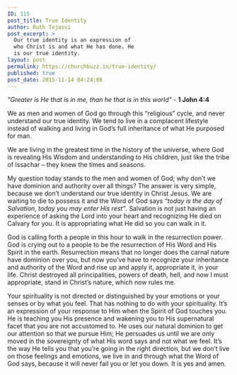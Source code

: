 ```yaml
---
ID: 115
post_title: True Identity
author: Ruth Tejasvi
post_excerpt: >
  Our true identity is an expression of
  who Christ is and what He has done. He
  is our true identity.
layout: post
permalink: https://churchbuzz.in/true-identity/
published: true
post_date: 2015-11-14 04:24:08
---
```

<em>"Greater is He that is in me, than he that is in this world"</em> - <strong>1 John 4:4</strong>

We as men and women of God go through this “religious” cycle, and never understand our true identity. We tend to live in a complacent lifestyle instead of walking and living in God’s full inheritance of what He purposed for man.

We are living in the greatest time in the history of the universe, where God is revealing His Wisdom and understanding to His children, just like the tribe of Issachar – they knew the times and seasons.

My question today stands to the men and women of God; why don’t we have dominion and authority over all things? The answer is very simple, because we don’t understand our true identity in Christ Jesus. We are waiting to die to possess it and the Word of God says <em>“today is the day of Salvation, today you may enter His rest”</em>. Salvation is not just having an experience of asking the Lord into your heart and recognizing He died on Calvary for you. It is appropriating what He did so you can walk in it.

God is calling forth a people in this hour to walk in the resurrection power. God is crying out to a people to be the resurrection of His Word and His Spirit in the earth. Resurrection means that no longer does the carnal nature have dominion over you, but now you’ve have to recognize your inheritance and authority of the Word and rise up and apply it, appropriate it, in your life. Christ destroyed all principalities, powers of death, hell, and now I must appropriate, stand in Christ’s nature, which now rules me.

Your spirituality is not directed or distinguished by your emotions or your senses or by what you feel. That has nothing to do with your spirituality. It’s an expression of your response to Him when the Spirit of God touches you. He is teaching you His presence and wakening you to His supernatural facet that you are not accustomed to. He uses our natural dominion to get our attention so that we pursue Him; He persuades us until we are only moved in the sovereignty of what His word says and not what we feel. It’s the way He tells you that you’re going in the right direction, but we don’t live on those feelings and emotions, we live in and through what the Word of God says, because it will never fail you or let you down. It is yes and amen.